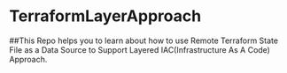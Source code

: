 # TerraformLayerApproach
##This Repo helps you to learn about how to use Remote Terraform State File as a Data Source to Support Layered IAC(Infrastructure As A Code) Approach. 
